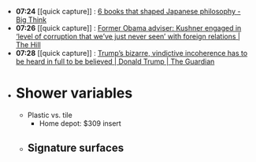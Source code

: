 - **07:24** [[quick capture]] : [6 books that shaped Japanese philosophy - Big Think](https://bigthink.com/thinking/6-books-that-shaped-japanese-philosophy/ "6 books that shaped Japanese philosophy - Big Think")
- **07:26** [[quick capture]] : [Former Obama adviser: Kushner engaged in ‘level of corruption that we’ve just never seen’ with foreign relations | The Hill](https://thehill.com/policy/international/4589465-former-obama-advisor-kushner-engaged-in-level-of-corruption-that-weve-just-never-seen-with-foreign-relations/ "Former Obama adviser: Kushner engaged in ‘level of corruption that we’ve just never seen’ with foreign relations | The Hill")
- **07:28** [[quick capture]] : [Trump’s bizarre, vindictive incoherence has to be heard in full to be believed | Donald Trump | The Guardian](https://www.theguardian.com/us-news/2024/apr/06/donald-trump-speech-analysis "Trump’s bizarre, vindictive incoherence has to be heard in full to be believed | Donald Trump | The Guardian")
- # Shower variables
	- Plastic vs. tile
		- Home depot: $309 insert
	- Signature surfaces
		-